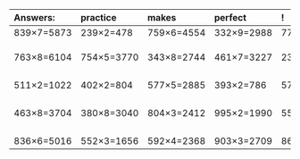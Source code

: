 | Answers: | practice | makes | perfect | ! |
| :--- | :--- | :--- | :--- | :--- |
| 839×7=5873 | 239×2=478 | 759×6=4554 | 332×9=2988 | 772×5=3860 | 
|   |   |   |   |   | 
|   |   |   |   |   | 
|   |   |   |   |   | 
| 763×8=6104 | 754×5=3770 | 343×8=2744 | 461×7=3227 | 239×2=478 | 
|   |   |   |   |   | 
|   |   |   |   |   | 
|   |   |   |   |   | 
|   |   |   |   |   | 
| 511×2=1022 | 402×2=804 | 577×5=2885 | 393×2=786 | 575×3=1725 | 
|   |   |   |   |   | 
|   |   |   |   |   | 
|   |   |   |   |   | 
|   |   |   |   |   | 
| 463×8=3704 | 380×8=3040 | 804×3=2412 | 995×2=1990 | 557×2=1114 | 
|   |   |   |   |   | 
|   |   |   |   |   | 
|   |   |   |   |   | 
|   |   |   |   |   | 
| 836×6=5016 | 552×3=1656 | 592×4=2368 | 903×3=2709 | 866×4=3464 | 
